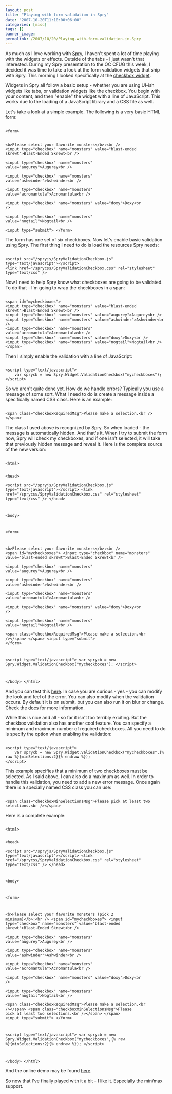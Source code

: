 ```yaml
---
layout: post
title: "Playing with form validation in Spry"
date: "2007-10-20T11:10:00+06:00"
categories: [misc]
tags: []
banner_image: 
permalink: /2007/10/20/Playing-with-form-validation-in-Spry
---
```


As much as I love working with <a href="http://labs.adobe.com/technologies/spry/">Spry</a>, I haven't spent a lot of time playing with the widgets or effects. Outside of the tabs - I just wasn't that interested. During my Spry presentation to the OC CFUG this week, I decided it was time to take a look at the form validation widgets that ship with Spry. This morning I looked specifically at the <a href="http://labs.adobe.com/technologies/spry/articles/checkbox_overview/index.html">checkbox widget</a>.
<!--more-->
Widgets in Spry all follow a basic setup - whether you are using UI-ish widgets like tabs, or validation widgets like the checkbox. You begin with your content, and then "enable" the widget with a line of JavaScript. This works due to the loading of a JavaScript library and a CSS file as well. 

Let's take a look at a simple example. The following is a very basic HTML form:

<code>
&lt;form&gt;

&lt;b&gt;Please select your favorite monsters&lt;/b&gt;:&lt;br /&gt;
&lt;input type="checkbox" name="monsters" value="blast-ended skrewt"&gt;Blast-Ended Skrewt&lt;br /&gt;	
&lt;input type="checkbox" name="monsters" value="augurey"&gt;Augurey&lt;br /&gt;	
&lt;input type="checkbox" name="monsters" value="ashwinder"&gt;Ashwinder&lt;br /&gt;	
&lt;input type="checkbox" name="monsters" value="acromantula"&gt;Acromantula&lt;br /&gt;	
&lt;input type="checkbox" name="monsters" value="doxy"&gt;Doxy&lt;br /&gt;	
&lt;input type="checkbox" name="monsters" value="nogtail"&gt;Nogtail&lt;br /&gt;	
&lt;input type="submit"&gt;
&lt;/form&gt;
</code>

The form has one set of six checkboxes. Now let's enable basic validation using Spry. The first thing I need to do is load the resources Spry needs:

<code>
&lt;script src="/spryjs/SpryValidationCheckbox.js" type="text/javascript"&gt;&lt;/script&gt;
&lt;link href="/sprycss/SpryValidationCheckbox.css" rel="stylesheet" type="text/css" /&gt; 
</code>

Now I need to help Spry know what checkboxes are going to be validated. To do that - I'm going to wrap the checkboxes in a span:

<code>
&lt;span id="mycheckboxes"&gt;
&lt;input type="checkbox" name="monsters" value="blast-ended skrewt"&gt;Blast-Ended Skrewt&lt;br /&gt;	
&lt;input type="checkbox" name="monsters" value="augurey"&gt;Augurey&lt;br /&gt;	
&lt;input type="checkbox" name="monsters" value="ashwinder"&gt;Ashwinder&lt;br /&gt;	
&lt;input type="checkbox" name="monsters" value="acromantula"&gt;Acromantula&lt;br /&gt;	
&lt;input type="checkbox" name="monsters" value="doxy"&gt;Doxy&lt;br /&gt;	
&lt;input type="checkbox" name="monsters" value="nogtail"&gt;Nogtail&lt;br /&gt;	
&lt;/span&gt;
</code>

Then I simply enable the validation with a line of JavaScript:

<code>
&lt;script type="text/javascript"&gt;
	var sprycb = new Spry.Widget.ValidationCheckbox("mycheckboxes");
&lt;/script&gt; 
</code>

So we aren't quite done yet. How do we handle errors? Typically you use a message of some sort. What I need to do is create a message inside a specifically named CSS class. Here is an example:

<code>
&lt;span class="checkboxRequiredMsg"&gt;Please make a selection.&lt;br /&gt;&lt;/span&gt;
</code>

The class I used above is recognized by Spry. So when loaded - the message is automatically hidden. And that's it. When I try to submit the form now, Spry will check my checkboxes, and if one isn't selected, it will take that previously hidden message and reveal it. Here is the complete source of the new version:

<code>
&lt;html&gt;

&lt;head&gt;	
&lt;script src="/spryjs/SpryValidationCheckbox.js" type="text/javascript"&gt;&lt;/script&gt;
&lt;link href="/sprycss/SpryValidationCheckbox.css" rel="stylesheet" type="text/css" /&gt; 
&lt;/head&gt;

&lt;body&gt;
	
&lt;form&gt;

&lt;b&gt;Please select your favorite monsters&lt;/b&gt;:&lt;br /&gt;
&lt;span id="mycheckboxes"&gt;
&lt;input type="checkbox" name="monsters" value="blast-ended skrewt"&gt;Blast-Ended Skrewt&lt;br /&gt;	
&lt;input type="checkbox" name="monsters" value="augurey"&gt;Augurey&lt;br /&gt;	
&lt;input type="checkbox" name="monsters" value="ashwinder"&gt;Ashwinder&lt;br /&gt;	
&lt;input type="checkbox" name="monsters" value="acromantula"&gt;Acromantula&lt;br /&gt;	
&lt;input type="checkbox" name="monsters" value="doxy"&gt;Doxy&lt;br /&gt;	
&lt;input type="checkbox" name="monsters" value="nogtail"&gt;Nogtail&lt;br /&gt;	
&lt;span class="checkboxRequiredMsg"&gt;Please make a selection.&lt;br /&gt;&lt;/span&gt;
&lt;/span&gt;
&lt;input type="submit"&gt;
&lt;/form&gt;

&lt;script type="text/javascript"&gt;
	var sprycb = new Spry.Widget.ValidationCheckbox("mycheckboxes");
&lt;/script&gt; 

&lt;/body&gt;
&lt;/html&gt;
</code>

And you can test this <a href="http://www.raymondcamden.com/demos/spryform/test2.html">here</a>. In case you are curious - yes - you can modify the look and feel of the error. You can also modify when the validation occurs. By default it is on submit, but you can also run it on blur or change. Check the <a href="http://labs.adobe.com/technologies/spry/articles/checkbox_overview/index.html">docs</a> for more information.

While this is nice and all - so far it isn't too terribly exciting. But the checkbox validation also has another cool feature. You can specify a minimum and maximum number of required checkboxes. All you need to do is specify the option when enabling the validation:

<code>
&lt;script type="text/javascript"&gt;
	var sprycb = new Spry.Widget.ValidationCheckbox("mycheckboxes",{% raw %}{minSelections:2}{% endraw %});
&lt;/script&gt; 
</code>

This example specifies that a minimum of two checkboxes must be selected. As I said above, I can also do a maximum as well. In order to handle this validation, you need to add a new error message. Once again there is a specially named CSS class you can use:

<code>
&lt;span class="checkboxMinSelectionsMsg"&gt;Please pick at least two selections.&lt;br /&gt;&lt;/span&gt;
</code>

Here is a complete example:

<code>
&lt;html&gt;

&lt;head&gt;	
&lt;script src="/spryjs/SpryValidationCheckbox.js" type="text/javascript"&gt;&lt;/script&gt;
&lt;link href="/sprycss/SpryValidationCheckbox.css" rel="stylesheet" type="text/css" /&gt; 
&lt;/head&gt;

&lt;body&gt;
	
&lt;form&gt;

&lt;b&gt;Please select your favorite monsters (pick 2 minimum)&lt;/b&gt;:&lt;br /&gt;
&lt;span id="mycheckboxes"&gt;
&lt;input type="checkbox" name="monsters" value="blast-ended skrewt"&gt;Blast-Ended Skrewt&lt;br /&gt;	
&lt;input type="checkbox" name="monsters" value="augurey"&gt;Augurey&lt;br /&gt;	
&lt;input type="checkbox" name="monsters" value="ashwinder"&gt;Ashwinder&lt;br /&gt;	
&lt;input type="checkbox" name="monsters" value="acromantula"&gt;Acromantula&lt;br /&gt;	
&lt;input type="checkbox" name="monsters" value="doxy"&gt;Doxy&lt;br /&gt;	
&lt;input type="checkbox" name="monsters" value="nogtail"&gt;Nogtail&lt;br /&gt;	
&lt;span class="checkboxRequiredMsg"&gt;Please make a selection.&lt;br /&gt;&lt;/span&gt;
&lt;span class="checkboxMinSelectionsMsg"&gt;Please pick at least two selections.&lt;br /&gt;&lt;/span&gt;
&lt;/span&gt;
&lt;input type="submit"&gt;
&lt;/form&gt;

&lt;script type="text/javascript"&gt;
	var sprycb = new Spry.Widget.ValidationCheckbox("mycheckboxes",{% raw %}{minSelections:2}{% endraw %});
&lt;/script&gt; 

&lt;/body&gt;
&lt;/html&gt;
</code>

And the online demo may be found <a href="http://www.coldfusionjedi.com/demos/spryform/test3.html">here</a>. 

So now that I've finally played with it a bit - I like it. Especially the min/max support.